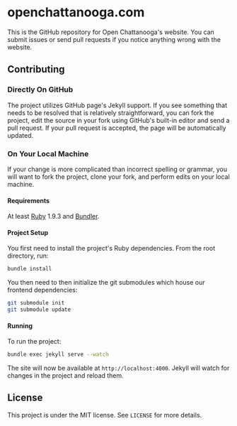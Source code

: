# openchattanooga.com

This is the GitHub repository for Open Chattanooga's website. You can submit issues or send pull requests if you notice anything wrong with the website.

## Contributing

### Directly On GitHub

The project utilizes GitHub page's Jekyll support. If you see something that needs to be resolved that is relatively straightforward, you can fork the project, edit the source in your fork using GitHub's built-in editor and send a pull request. If your pull request is accepted, the page will be automatically updated.

### On Your Local Machine

If your change is more complicated than incorrect spelling or grammar, you will want to fork the project, clone your fork, and perform edits on your local machine.

#### Requirements

At least [Ruby](https://www.ruby-lang.org/en/installation/) 1.9.3 and [Bundler](http://bundler.io/).

#### Project Setup

You first need to install the project's Ruby dependencies. From the root directory, run:

```bash
bundle install
```

You then need to then initialize the git submodules which house our frontend dependencies:

```bash
git submodule init
git submodule update
```

#### Running

To run the project:

```bash
bundle exec jekyll serve --watch
```

The site will now be available at `http://localhost:4000`. Jekyll will watch for changes in the project and reload them.

## License

This project is under the MIT license. See `LICENSE` for more details.
